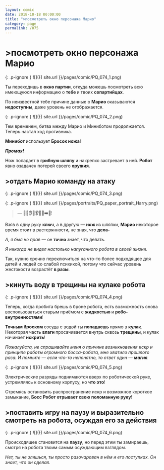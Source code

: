 ```yaml
---
layout: comic
date: 2018-10-18 00:00:00
title: ">посмотреть окно персонажа Марио"
category: page
permalink: /075
---
```


# >посмотреть окно персонажа Марио

{: .p-ignore }
![]({{ site.url }}/pages/comic/PQ_074_1.png)

Ты переходишь в <strong>окно партии</strong>, откуда можешь посмотреть всю имеющуюся информацию о <strong>тебе </strong>и твоих <strong>сопартийцах</strong>.

По неизвестной тебе причине данные о <strong>Марио </strong>оказываются <strong>недоступны</strong>, даже уровень не отображается.

{: .p-ignore }
![]({{ site.url }}/pages/comic/PQ_074_2.png)

Тем временем, битва между Марио и Миниботом продолжается. Теперь настал ход противника.

<strong>Минибот </strong>использует <strong>Бросок ножа</strong>!

<strong><em>Промах!</em></strong>

Нож попадает в <strong>грибную шляпу</strong> и накрепко застревает в ней. <strong>Робот </strong>явно озадачен потерей своего <strong>оружия</strong>.

## >отдать Марио команду на атаку

{: .p-ignore }
![]({{ site.url }}/pages/comic/PQ_074_3.png)

{: .p-ignore }
![]({{ site.url }}/pages/portraits/PQ_paper_portrait_Harry.png)

<blockquote>— <strong>🔧✊👂😬👂✊🔪➡</strong>️🤖!</blockquote>

Взяв в одну руку <strong>ключ</strong>, а в другую — <strong>нож </strong>из шляпки, <strong>Марио </strong>некоторое время стоит в растерянности, не зная, что <strong>дела-</strong>

<em>А, я был не прав</em> — он <strong>точно </strong>знает, что делать.

<em>Я никогда не видел настолько напуганного робота в своей жизни.</em>

Так, нужно срочно переключиться на что-то более подходящее для детей и людей со слабой психикой, потому что сейчас уровень жестокости возрастёт <strong>в разы</strong>.

## >кинуть воду в трещины на кулаке робота

{: .p-ignore }
![]({{ site.url }}/pages/comic/PQ_074_4.png)

Теперь, когда пробита брешь в броне робота, есть возможность снова воспользоваться старым приёмом с <strong>жидкостью </strong>и <strong>робо-внутренностями</strong>!

<strong>Точным броском </strong>сосуда с водой ты <strong>попадаешь </strong>прямо в <strong>кулак</strong>. Некоторая часть <strong>влаги </strong>просачивается внутрь сквозь <strong>трещины</strong>, и кулак начинает <strong>искрить</strong>!

<em>Пожалуйста, не спрашивайте меня о причине возникновения искр и принципе работы огромного босса-робота, мне хватило прошлого раза. И помните — если что-то непонятно, то ответ один — <strong><strong>магия</strong></strong>.</em>

{: .p-ignore }
![]({{ site.url }}/pages/comic/PQ_074_5.png)

Электрические разряды поднимаются вверх по роботической руке, устремляясь к основному корпусу, но <strong>что это</strong>!

Стремясь остановить распространение искр и возможное короткое замыкание, <strong>Босс Робот отрывает свою поломанную руку</strong>!

## >поставить игру на паузу и выразительно смотреть на робота, осуждая его за действия

{: .p-ignore }
![]({{ site.url }}/pages/comic/PQ_074_6.png)

Происходящее становится на <strong>паузу</strong>, но перед этим ты замираешь, смотря на робота твоим самым осуждающим взглядом.

<em>Нет, ты не злишься, ты просто разочарован в нём и его поступках. Он знает, что он сделал.</em>
